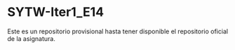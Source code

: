 # SYTW-Iter1_E14
Este es un repositorio provisional hasta tener disponible el repositorio oficial de la asignatura.
